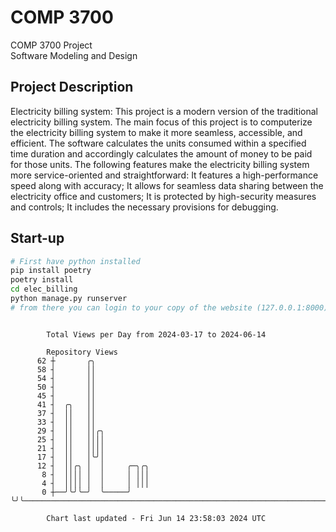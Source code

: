 # COMP 3700
COMP 3700 Project  
Software Modeling and Design
## Project Description
Electricity billing system: This project is a modern version of the traditional electricity billing system. The main focus of this project is to computerize the electricity billing system to make it more seamless, accessible, and efficient. The software calculates the units consumed within a specified time duration and accordingly calculates the amount of money to be paid for those units. The following features make the electricity billing system more service-oriented and straightforward: It features a high-performance speed along with accuracy; It allows for seamless data sharing between the electricity office and customers; It is protected by high-security measures and controls; It includes the necessary provisions for debugging.

## Start-up
```bash
# First have python installed
pip install poetry
poetry install
cd elec_billing
python manage.py runserver
# from there you can login to your copy of the website (127.0.0.1:8000), default creds are admin/admin
```

```

        Total Views per Day from 2024-03-17 to 2024-06-14

        Repository Views
      62 ┼       ╭╮
      58 ┤       ││
      54 ┤       ││
      50 ┤       ││
      45 ┤       ││
      41 ┤  ╭╮   ││
      37 ┤  ││   ││
      33 ┤  ││   ││
      29 ┤  ││   ││╭╮
      25 ┤  ││   ││││
      21 ┤  ││   ││││
      17 ┤  ││   │╰╯│
      12 ┤  ││╭╮ │  │     ╭─╮╭╮
       8 ┤  ││││ │  │     │ │││
       4 ┤  ││││ │  │     │ │││
       0 ┼──╯╰╯╰─╯  ╰─────╯ ╰╯╰────────────────────────────────────────────────────────────────────

        Chart last updated - Fri Jun 14 23:58:03 2024 UTC
        
```
